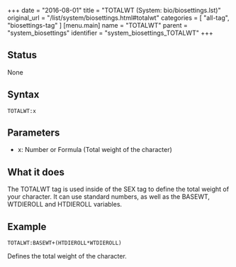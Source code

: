 +++
date = "2016-08-01"
title = "TOTALWT (System: bio/biosettings.lst)"
original_url = "/list/system/biosettings.html#totalwt"
categories = [ "all-tag", "biosettings-tag" ]
[menu.main]
    name = "TOTALWT"
    parent = "system_biosettings"
    identifier = "system_biosettings_TOTALWT"
+++

## Status

None

## Syntax

`TOTALWT:x`

## Parameters

-   x: Number or Formula (Total weight of
    the character)



What it does
------------

The TOTALWT tag is used inside of the SEX tag to define the total weight
of your character. It can use standard numbers, as well as the BASEWT,
WTDIEROLL and HTDIEROLL variables.

Example
-------

`TOTALWT:BASEWT+(HTDIEROLL*WTDIEROLL)`

Defines the total weight of the character.

